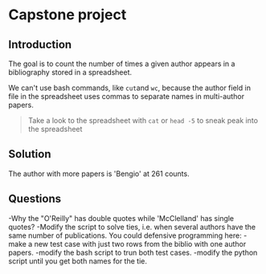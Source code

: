 # Capstone project 

## Introduction

The goal is to count the number of times a given author appears in a
bibliography stored in a spreadsheet.

We can't use bash commands, like `cut`and `wc`, because the author field in
file in the spreadsheet uses commas to separate names in multi-author papers.

> Take a look to the spreadsheet with `cat` or `head -5` to sneak peak into
> the spreadsheet

## Solution

The author with more papers is 'Bengio' at 261 counts.

## Questions

-Why the "O'Reilly" has double quotes while 'McClelland' has single quotes?
-Modify the script to solve ties, i.e. when several authors have the same
number of publications. You could defensive programming here: 
    -make a new test case with just two rows from the biblio with one author papers. 
    -modify the bash script to trun both test cases.
    -modify the python script until you get both names for the tie.
